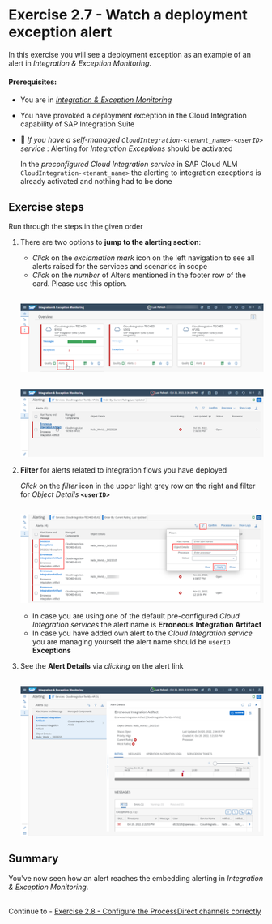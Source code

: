 # Exercise 2.7 - Watch a deployment exception alert

In this exercise you will see a deployment exception as an example of an alert in *Integration & Exception Monitoring*.

#### Prerequisites:

- You are in [*Integration & Exception Monitoring*](https://teched22-cloudalm-003.eu10.alm.cloud.sap/shell/run?sap-ui-app-id=com.sap.crun.imapp.ui#/Home)
- You have provoked a deployment exception in the Cloud Integration capability of SAP Integration Suite
- :construction_worker: *If you have a self-managed `CloudIntegration-<tenant_name>-<userID>` service* : Alerting for *Integration Exceptions* should be activated
    
    In the *preconfigured Cloud Integration service* in SAP Cloud ALM `CloudIntegration-<tenant_name>` the alerting to integration exceptions is already activated and nothing had to be done


## Exercise steps

Run through the steps in the given order

1. There are two options to **jump to the alerting section**:

	- *Click* on the *exclamation mark* icon on the left navigation to see all alerts raised for the services and scenarios in scope
	- *Click* on the *number* of Alters mentioned in the footer row of the card. Please use this option.

	<br>![](/exercises/ex2/images/IMExceptOverviewMoveToAlerting.png)
    
	<br>![](/exercises/ex2/images/IMExceptAlerting.png)
	
2. **Filter** for alerts related to integration flows you have deployed

    *Click* on the *filter* icon in the upper light grey row on the right and filter for *Object Details* **`<userID>`**

    
    <br>![](/exercises/ex2/images/IMExceptAlertFilter.png)
     
    - In case you are using one of the default pre-configured *Cloud Integration services* the alert name is **Erroneous Integration Artifact**
    - In case you have added own alert to the *Cloud Integration service* you are managing yourself the alert name should be `userID` **Exceptions**
    

3. See the **Alert Details** via *clicking* on the alert link

	<br>![](/exercises/ex2/images/IMExceptAlertDetails.png)

    
	
## Summary

You've now seen how an alert reaches the embedding alerting in *Integration & Exception Monitoring*.

<br>Continue to - [Exercise 2.8 - Configure the ProcessDirect channels correctly](/exercises/ex2/ex28/)
